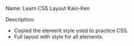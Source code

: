 Name: Learn CSS Layout Kaio-Ken

Description:
- Copied the element style used to practice CSS.
- Full layout with style for all elements.